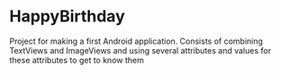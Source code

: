 # HappyBirthday
Project for making a first Android application.
Consists of combining TextViews and ImageViews and using several attributes and values for these attributes to get to know them
